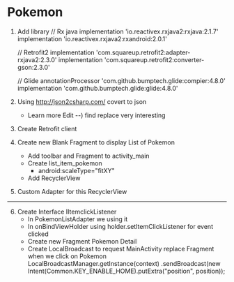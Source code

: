 # Pokemon
1) Add library
    // Rx java
    implementation 'io.reactivex.rxjava2:rxjava:2.1.7'
    implementation 'io.reactivex.rxjava2:rxandroid:2.0.1'

    // Retrofit2
    implementation 'com.squareup.retrofit2:adapter-rxjava2:2.3.0'
    implementation 'com.squareup.retrofit2:converter-gson:2.3.0'

    // Glide
    annotationProcessor 'com.github.bumptech.glide:compier:4.8.0'
    implementation 'com.github.bumptech.glide:glide:4.8.0'
2) Using http://json2csharp.com/ covert to json
    - Learn more Edit --) find replace very interesting
3) Create Retrofit client
4) Create new Blank Fragment to display List of Pokemon
    - Add toolbar and Fragment to activity_main
    - Create list_item_pokemon
        - android:scaleType="fitXY"
    - Add RecyclerView
5) Custom Adapter for this RecyclerView

-------------------------------------------
6) Create Interface IItemclickListener
    - In PokemonListAdapter we using it
    - In onBindViewHolder using holder.setItemClickListener for event clicked
    - Create new Fragment Pokemon Detail
    - Create LocalBroadcast to request MainActivity replace Fragment when we click on Pokemon
    LocalBroadcastManager.getInstance(context)
                        .sendBroadcast(new Intent(Common.KEY_ENABLE_HOME).putExtra("position", position));

